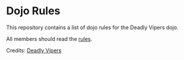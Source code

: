 Dojo Rules
==========

This repository contains a list of dojo rules for the Deadly Vipers dojo.

All members should read the [rules](dojo_rules).

Credits: [Deadly Vipers]("https://github.com/deadlyvipers")
